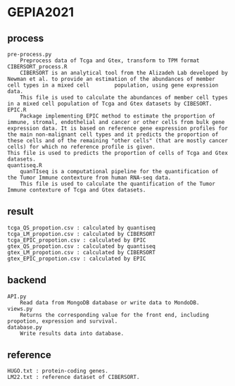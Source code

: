 # GEPIA2021
## process
    pre-process.py
        Preprocess data of Tcga and Gtex, transform to TPM format
    CIBERSORT_process.R
        CIBERSORT is an analytical tool from the Alizadeh Lab developed by Newman et al. to provide an estimation of the abundances of member cell types in a mixed cell        population, using gene expression data.
        This file is used to calculate the abundances of member cell types in a mixed cell population of Tcga and Gtex datasets by CIBESORT.
    EPIC.R
        Package implementing EPIC method to estimate the proportion of immune, stromal, endothelial and cancer or other cells from bulk gene expression data. It is based on reference gene expression profiles for the main non-malignant cell types and it predicts the proportion of these cells and of the remaining "other cells" (that are mostly cancer cells) for which no reference profile is given.
    This file is used to predicts the proportion of cells of Tcga and Gtex datasets.
    quantiseq.R
        quanTIseq is a computational pipeline for the quantification of the Tumor Immune contexture from human RNA-seq data.
        This file is used to calculate the quantification of the Tumor Immune contexture of Tcga and Gtex datasets.
## result
    tcga_QS_propotion.csv : calculated by quantiseq 
    tcga_LM_propotion.csv : calculated by CIBERSORT
    tcga_EPIC_propotion.csv : calculated by EPIC
    gtex_QS_propotion.csv : calculated by quantiseq
    gtex_LM_propotion.csv : calculated by CIBERSORT
    gtex_EPIC_propotion.csv : calculated by EPIC
## backend
    API.py
        Read data from MongoDB database or write data to MondoDB.
    views.py
        Returns the corresponding value for the front end, including propotion, expression and survival.
    database.py
        Write results data into database.
## reference
    HUGO.txt : protein-coding genes.
    LM22.txt : reference dataset of CIBERSORT.

